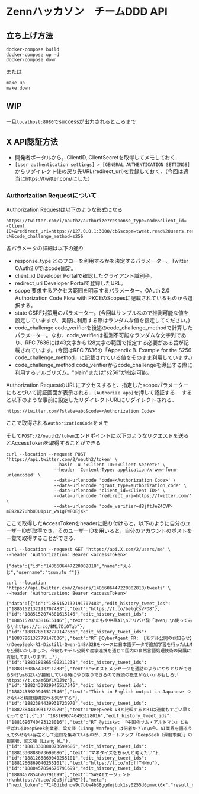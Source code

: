 # Zennハッカソン　チームDDD API

## 立ち上げ方法

```
docker-compose build
docker-compose up -d
docker-compose down
```

または

```
make up
make down
```

## WIP
一旦`localhost:8080`でsuccessが出力されるところまで


## X API認証方法

 - 開発者ポータルから，ClientID, ClientSecretを取得してメモしておく．
 - `[User authentication settings] > [GENERAL AUTHENTICATION SETTINGS]`からリダイレクト後の戻り先URL(redirect_uri)を登録しておく．（今回は適当にhttps://twitter.com/にした）

### Authorization Requestについて
Authorization Requestは以下のような形式になる

```
https://twitter.com/i/oauth2/authorize?response_type=code&client_id=<Client ID>&redirect_uri=https://127.0.0.1:3000/cb&scope=tweet.read%20users.read%20offline.access&state=abc&code_challenge=E9Melhoa2OwvFrEMTJguCHaoeK1t8URWbuGJSstw-cM&code_challenge_method=s256
```
各パラメータの詳細は以下の通り

 - response_type
    どのフローを利用するかを決定するパラメーター。Twitter OAuth2.0ではcode固定。
 - client_id
    Developer Portalで確認したクライアント識別子。
 - redirect_uri
    Developer Portalで登録したURL。
 - scope
    要求するアクセス範囲を明示するパラメーター。OAuth 2.0 Authorization Code Flow with PKCEのScopesに記載されているものから選択する。
 - state
    CSRF対策用のパラメーター。(今回はサンプルなので推測可能な値を設定していますが、実際に利用する際はランダムな値を指定してください。)
 - code_challenge
    code_verifierを後述のcode_challenge_methodで計算したパラメーター。なお、code_verifierは推測不可能なランダムな文字列であり、RFC 7636には43文字から128文字の範囲で指定する必要がある旨が記載されています。(今回はRFC 7636の「Appendix B. Example for the S256 code_challenge_method」に記載されている値をそのまま利用しています。)
 - code_challenge_method
    code_verifierからcode_challengeを導出する際に利用するアルゴリズム。"plain"または"s256"が指定可能。

Authorization RequestのURLにアクセスすると、指定したscopeパラメーターにもとづいて認証画面が表示される．`[Authorize app]`を押して認証する．
すると以下のような事前に設定したリダイレクトURLにリダイレクトされる．

```
https://twitter.com/?state=abc&code=<Authorization Code>
```

ここで取得される`AuthorizationCode`をメモ

そして`POST:/2/oauth2/token`エンドポイントに以下のようなリクエストを送るとAccessTokenを取得することができる

```
curl --location --request POST 'https://api.twitter.com/2/oauth2/token' \
                  --basic -u '<Client ID>:<Client Secret>' \
                  --header 'Content-Type: application/x-www-form-urlencoded' \
                  --data-urlencode 'code=<Authorization Code>' \
                  --data-urlencode 'grant_type=authorization_code' \
                  --data-urlencode 'client_id=<Client ID>' \
                  --data-urlencode 'redirect_uri=https://twitter.com/' \
                  --data-urlencode 'code_verifier=dBjftJeZ4CVP-mB92K27uhbUJU1p1r_wW1gFWFOEjXk'
```

ここで取得したAccessTokenをheaderに貼り付けると，以下のように自分のユーザーIDが取得でき，そのユーザーIDを用いると，自分のアカウントのポストを一覧で取得することができる．

```
curl --location --request GET 'https://api.X.com/2/users/me' \
--header 'Authorization: Bearer <accessToken>'
```

```
{"data":{"id":"1486606447220002818","name":"えふじ","username":"tsunufu_f"}}
```


```
curl --location 'https://api.twitter.com/2/users/1486606447220002818/tweets' \
--header 'Authorization: Bearer <accessToken>'
```


```
{"data":[{"id":"1885152132191707483","edit_history_tweet_ids":["1885152132191707483"],"text":"https://t.co/belqCsVFD8"},{"id":"1885152074381615146","edit_history_tweet_ids":["1885152074381615146"],"text":"またもや中華AI\nアリババ発「Qwen」\n使ってみる\nhttps://t.co/BMi7DiOTqb"},{"id":"1883786132779147636","edit_history_tweet_ids":["1883786132779147636"],"text":"RT @CyberAgent_PR: 【モデル公開のお知らせ】\nDeepSeek-R1-Distill-Qwen-14B/32Bをベースに日本語データで追加学習を行ったLLMを公開いたしました。今後もモデル公開や産学連携を通じて国内の自然言語処理技術の発展に貢献してまいります。…"},{"id":"1883180865490211238","edit_history_tweet_ids":["1883180865490211238"],"text":"テキストメッセージを通話のようにやりとりができるSNS\nお互いが接続している時にやり取りできるので既読の概念がない\nおもしろい https://t.co/m6BVLKDJ9z"},{"id":"1882433929946517546","edit_history_tweet_ids":["1882433929946517546"],"text":"Think in English output in Japanese つけないと精度結構変わる気がする"},{"id":"1882384439931723970","edit_history_tweet_ids":["1882384439931723970"],"text":"DeepSeek V3と比較するとR1は速度もすごい早くなってる"},{"id":"1881696740493128016","edit_history_tweet_ids":["1881696740493128016"],"text":"RT @ytiskw: 『中国のサム・アルトマン』とも呼ばれるDeepSeek創業者、梁文峰（Liang Wenfeng）は何者か？\n\n今、AI業界を語るうえで外せない存在として注目を集めているのが、スタートアップ「DeepSeek（深度求索）」の創業者、梁文峰（Liang W…"},{"id":"1881330888073699686","edit_history_tweet_ids":["1881330888073699686"],"text":"マネタイズをちゃんと考えたい"},{"id":"1881266869040255101","edit_history_tweet_ids":["1881266869040255101"],"text":"https://t.co/nIoffTHNYu"},{"id":"1880457854676791699","edit_history_tweet_ids":["1880457854676791699"],"text":"SWEAIエージェント\n\nhttps://t.co/bOp5jfLiRE"}],"meta":{"next_token":"7140dibdnow9c7btw4b38ggdejbbk1sy0255d6pmwck6x","result_count":10,"newest_id":"1885152132191707483","oldest_id":"1880457854676791699"}}
```

